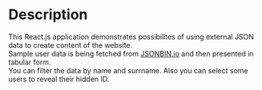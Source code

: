 # Description
This React.js application demonstrates possibilites of using external JSON data to create content of the website.\
Sample user data is being fetched from [JSONBIN.io](https://api.jsonbin.io/b/60cf2c005ed58625fd153234) and then presented in tabular form.\
You can filter the data by name and surrname. Also you can select some users to reveal their hidden ID.

